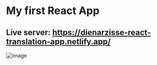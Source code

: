 # My first React App
## Live server: https://dienarzisse-react-translation-app.netlify.app/
![image](https://user-images.githubusercontent.com/74449692/208251027-9cdb467f-1960-426a-a624-337c0f191269.png)
